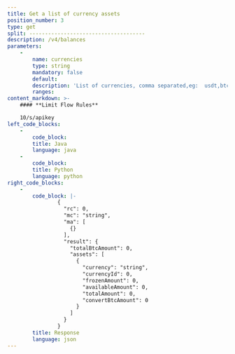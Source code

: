 ```yaml
---
title: Get a list of currency assets
position_number: 3
type: get
split: -------------------------------------
description: /v4/balances
parameters:
    -
        name: currencies
        type: string
        mandatory: false
        default:
        description: 'List of currencies, comma separated,eg:  usdt,btc'
        ranges:
content_markdown: >-
    #### **Limit Flow Rules**

    10/s/apikey
left_code_blocks:
    -
        code_block:
        title: Java
        language: java
    -
        code_block:
        title: Python
        language: python
right_code_blocks:
    -
        code_block: |-
                {
                  "rc": 0,
                  "mc": "string",
                  "ma": [
                    {}
                  ],
                  "result": {
                    "totalBtcAmount": 0,
                    "assets": [    
                      {        
                        "currency": "string",
                        "currencyId": 0,
                        "frozenAmount": 0,
                        "availableAmount": 0,
                        "totalAmount": 0,
                        "convertBtcAmount": 0
                      }
                    ]
                  }
                }
        title: Response
        language: json
---
```


